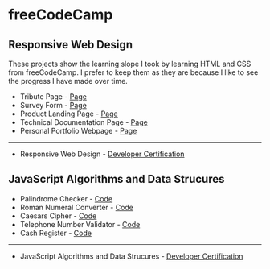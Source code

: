 # freeCodeCamp

## Responsive Web Design

These projects show the learning slope I took by learning HTML and CSS from freeCodeCamp. I prefer to keep them as they are because I like to see the progress I have made over time.

- Tribute Page - [Page](https://bogdannitica99.github.io/freeCodeCamp/Web%20Design/Tribute%20Page/)
- Survey Form - [Page](https://bogdannitica99.github.io/freeCodeCamp/Web%20Design/Survey%20Form/)
- Product Landing Page - [Page](https://bogdannitica99.github.io/freeCodeCamp/Web%20Design/Product%20Landing%20Page/)
- Technical Documentation Page - [Page](https://bogdannitica99.github.io/freeCodeCamp/Web%20Design/Technical%20Documentation%20Page/)
- Personal Portfolio Webpage - [Page](https://bogdannitica99.github.io/freeCodeCamp/Web%20Design/Personal%20Portfolio%20Webpage/)

---

- Responsive Web Design - [Developer Certification](https://www.freecodecamp.org/certification/bogdan99/responsive-web-design)

## JavaScript Algorithms and Data Strucures

- Palindrome Checker - [Code](https://github.com/BogdanNitica99/freeCodeCamp/blob/master/JavaScript%20Algorithms%20and%20Data%20Strucures/Palindrome%20Checker.js)
- Roman Numeral Converter - [Code](https://github.com/BogdanNitica99/freeCodeCamp/blob/master/JavaScript%20Algorithms%20and%20Data%20Strucures/Roman%20Numeral%20Converter.js)
- Caesars Cipher - [Code](https://github.com/BogdanNitica99/freeCodeCamp/blob/master/JavaScript%20Algorithms%20and%20Data%20Strucures/Caesars%20Cipher.js)
- Telephone Number Validator - [Code](https://github.com/BogdanNitica99/freeCodeCamp/blob/master/JavaScript%20Algorithms%20and%20Data%20Strucures/Telephone%20Number%20Validator.js)
- Cash Register - [Code](https://github.com/BogdanNitica99/freeCodeCamp/blob/master/JavaScript%20Algorithms%20and%20Data%20Strucures/Cash%20Register.js)

---

- JavaScript Algorithms and Data Strucures - [Developer Certification](https://www.freecodecamp.org/certification/bogdan99/javascript-algorithms-and-data-structures)
